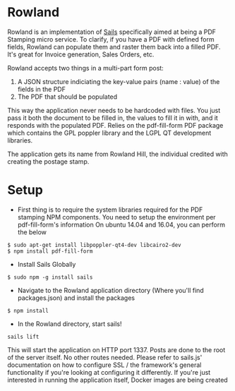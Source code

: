 # Rowland

Rowland is an implementation of [Sails](http://sailsjs.org) specifically aimed at being a PDF Stamping micro service. To clarify, if you have a PDF with defined form fields, Rowland can populate them and raster them back into a filled PDF. It's great for Invoice generation, Sales Orders, etc. 

Rowland accepts two things in a multi-part form post:

1. A JSON structure indiciating the key-value pairs (name : value) of the fields in the PDF
2. The PDF that should be populated

This way the application never needs to be hardcoded with files. You just pass it both the document to be filled in, the values to fill it in with, and it responds with the populated PDF. Relies on the pdf-fill-form PDF package which contains the GPL poppler library and the LGPL QT development libraries. 

The application gets its name from Rowland Hill, the individual credited with creating the postage stamp.

# Setup
* First thing is to require the system libraries required for the PDF stamping NPM components. You need to setup the environment per pdf-fill-form's information On ubuntu 14.04 and 16.04, you can perform the below
```
$ sudo apt-get install libpoppler-qt4-dev libcairo2-dev
$ npm install pdf-fill-form
```
* Install Sails Globally
```
$ sudo npm -g install sails
```
*  Navigate to the Rowland application directory (Where you'll find packages.json) and install the packages
```
$ npm install
```
*  In the Rowland directory, start sails!
```
sails lift
```

This will start the application on HTTP port 1337. Posts are done to the root of the server itself. No other routes needed. Please refer to sails.js' documentation on how to configure SSL / the framework's general functionality if you're looking at configuring it differently. If you're just interested in running the application itself, Docker images are being created
